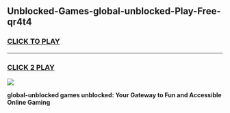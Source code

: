 
## Unblocked-Games-global-unblocked-Play-Free-qr4t4
<h3>
<a href="https://premium76.site?title=global-unblocked&ref=20M">CLICK TO PLAY</a></h3>
<hr>

<h3>
<a href="https://premium76.site?title=global-unblocked&ref=20M">CLICK 2 PLAY</a>
  
</h3>

<a href="https://premium76.site?title=global-unblocked&ref=19M"><img src="https://clearcache.store/games.png"></a>


**global-unblocked games unblocked: Your Gateway to Fun and Accessible Online Gaming**
